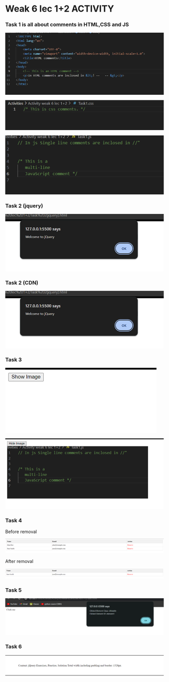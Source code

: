 <h1> Weak 6 lec 1+2 ACTIVITY</h1>
<h3>Task 1 is all about comments in HTML,CSS and JS</h3>

![img 1](img1.png)<br>

![img](img2.png)<br>

![img](img3.png)


<h3>Task 2 (jquery)</h3>

![example](T2.png)

<h3>Task 2 (CDN)</h3>

![example](T2.png)

<h3>Task 3</h3>

![example](T31.png)

![example](T32.png)


<h3>Task 4</h3>

<p>Before removal</p>

![example](br.png)

<p>After removal</p>

![example](ar.png)


<h3>Task 5</h3>

![example](t5.png)


<h3>Task 6</h3>

![example](t6.png)